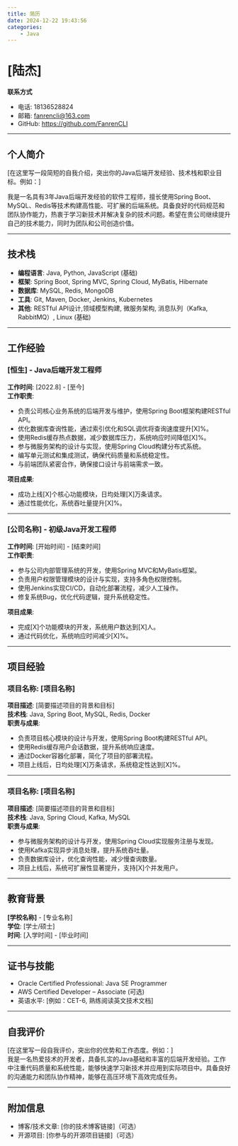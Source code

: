```yaml
---
title: 简历
date: 2024-12-22 19:43:56
categories:
    - Java
---
```


# [陆杰]

**联系方式**  
- 电话: 18136528824
- 邮箱: fanrencli@163.com
- GitHub: https://github.com/FanrenCLI

---

## 个人简介

[在这里写一段简短的自我介绍，突出你的Java后端开发经验、技术栈和职业目标。例如：]

我是一名具有3年Java后端开发经验的软件工程师，擅长使用Spring Boot、MySQL、Redis等技术构建高性能、可扩展的后端系统。具备良好的代码规范和团队协作能力，热衷于学习新技术并解决复杂的技术问题。希望在贵公司继续提升自己的技术能力，同时为团队和公司创造价值。

---

## 技术栈

- **编程语言**: Java, Python, JavaScript (基础)
- **框架**: Spring Boot, Spring MVC, Spring Cloud, MyBatis, Hibernate
- **数据库**: MySQL, Redis, MongoDB
- **工具**: Git, Maven, Docker, Jenkins, Kubernetes
- **其他**: RESTful API设计,领域模型构建, 微服务架构, 消息队列（Kafka, RabbitMQ）, Linux (基础)

---

## 工作经验

### [恒生] - Java后端开发工程师  
**工作时间**: [2022.8] - [至今]  
**工作职责**:  
- 负责公司核心业务系统的后端开发与维护，使用Spring Boot框架构建RESTful API。  
- 优化数据库查询性能，通过索引优化和SQL调优将查询速度提升[X]%。  
- 使用Redis缓存热点数据，减少数据库压力，系统响应时间降低[X]%。  
- 参与微服务架构的设计与实现，使用Spring Cloud构建分布式系统。  
- 编写单元测试和集成测试，确保代码质量和系统稳定性。  
- 与前端团队紧密合作，确保接口设计与前端需求一致。  

**项目成果**:  
- 成功上线[X]个核心功能模块，日均处理[X]万条请求。  
- 通过性能优化，系统吞吐量提升[X]%。  

---

### [公司名称] - 初级Java开发工程师  
**工作时间**: [开始时间] - [结束时间]  
**工作职责**:  
- 参与公司内部管理系统的开发，使用Spring MVC和MyBatis框架。  
- 负责用户权限管理模块的设计与实现，支持多角色权限控制。  
- 使用Jenkins实现CI/CD，自动化部署流程，减少人工操作。  
- 修复系统Bug，优化代码逻辑，提升系统稳定性。  

**项目成果**:  
- 完成[X]个功能模块的开发，系统用户数达到[X]人。  
- 通过代码优化，系统响应时间减少[X]%。  

---

## 项目经验

### 项目名称: [项目名称]  
**项目描述**: [简要描述项目的背景和目标]  
**技术栈**: Java, Spring Boot, MySQL, Redis, Docker  
**职责与成果**:  
- 负责项目核心模块的设计与开发，使用Spring Boot构建RESTful API。  
- 使用Redis缓存用户会话数据，提升系统响应速度。  
- 通过Docker容器化部署，简化了项目的部署流程。  
- 项目上线后，日均处理[X]万条请求，系统稳定性达到[X]%。  

---

### 项目名称: [项目名称]  
**项目描述**: [简要描述项目的背景和目标]  
**技术栈**: Java, Spring Cloud, Kafka, MySQL  
**职责与成果**:  
- 参与微服务架构的设计与开发，使用Spring Cloud实现服务注册与发现。  
- 使用Kafka实现异步消息处理，提升系统吞吐量。  
- 负责数据库设计，优化查询性能，减少慢查询数量。  
- 项目上线后，系统可扩展性显著提升，支持[X]个并发用户。  

---

## 教育背景

**[学校名称]** - [专业名称]  
**学位**: [学士/硕士]  
**时间**: [入学时间] - [毕业时间]  

---

## 证书与技能

- Oracle Certified Professional: Java SE Programmer  
- AWS Certified Developer – Associate (可选)  
- 英语水平: [例如：CET-6, 熟练阅读英文技术文档]  

---

## 自我评价

[在这里写一段自我评价，突出你的优势和工作态度。例如：]  
我是一名热爱技术的开发者，具备扎实的Java基础和丰富的后端开发经验。工作中注重代码质量和系统性能，能够快速学习新技术并应用到实际项目中。具备良好的沟通能力和团队协作精神，能够在高压环境下高效完成任务。

---

## 附加信息

- 博客/技术文章: [你的技术博客链接]（可选）  
- 开源项目: [你参与的开源项目链接]（可选）  